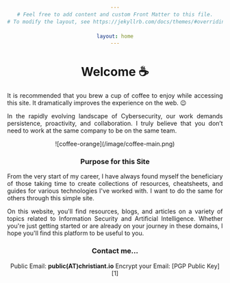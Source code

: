 ```yaml
---
# Feel free to add content and custom Front Matter to this file.
# To modify the layout, see https://jekyllrb.com/docs/themes/#overriding-theme-defaults

layout: home
---
```


<link rel="shortcut icon" type="image/png" href="{{ "image/favicon.png" }}">

<h1 align = "center"> Welcome ☕</h1>
<div class="justify-text" align = "justify">
It is recommended that you brew a cup of coffee to enjoy while accessing this site. It dramatically improves the experience on the web. 😉

In the rapidly evolving landscape of Cybersecurity, our work demands persistence, proactivity, and collaboration. I truly believe that you don’t need to work at the same company to be on the same team. 
</div>
![coffee-orange](/image/coffee-main.png)

### Purpose for this Site
<div class="justify-text" align = "justify">
From the very start of my career, I have always found myself the beneficiary of those taking time to create collections of resources, cheatsheets, and guides for various technologies I've worked with. I want to do the same for others through this simple site.

On this website, you'll find resources, blogs, and articles on a variety of topics related to Information Security and Artificial Intelligence. Whether you're just getting started or are already on your journey in these domains, I hope you'll find this platform to be useful to you.
</div>
<h3 style="text-align:center">Contact me...</h3>
<body style="text-align:center">Public Email: <b>public(AT)christiant.io</b></body>
Encrypt your Email: [PGP Public Key][1]

[1]:/download/publickey.public@christiant.io-579bc0994c9c8556e77d3bcb83bac562e20e6130.asc
